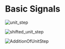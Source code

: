 # Basic Signals
![unit_step](unit_step_fig "unit step figure")

![shifted_unit_step](shifted_unit_step_fig "unit step figure")

![AdditionOfUnitStep](AdditionOfUnitStep "Addition Of Unit Step figure")